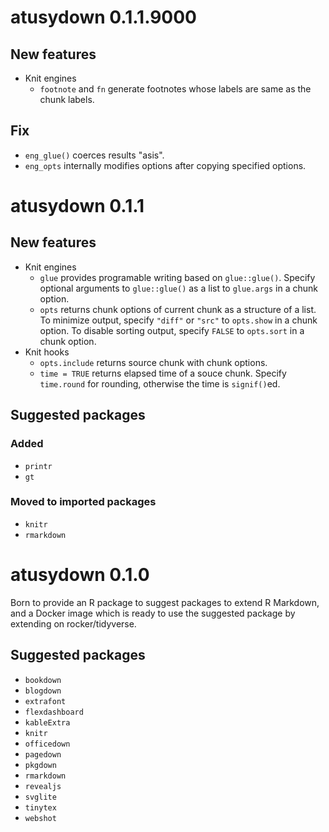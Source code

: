 # atusydown 0.1.1.9000

## New features

- Knit engines
    - `footnote` and `fn` generate footnotes whose labels are same as the chunk labels.

## Fix

- `eng_glue()` coerces results "asis".
- `eng_opts` internally modifies options after copying specified options.


# atusydown 0.1.1

## New features

- Knit engines
    - `glue` provides programable writing based on `glue::glue()`.
      Specify optional arguments to `glue::glue()` as a list to `glue.args` in a chunk option.
    - `opts` returns chunk options of current chunk as a structure of a list.
      To minimize output, specify `"diff"` or `"src"` to `opts.show` in a chunk option.
      To disable sorting output, specify `FALSE` to `opts.sort` in a chunk option.
- Knit hooks
    - `opts.include` returns source chunk with chunk options.
    - `time = TRUE` returns elapsed time of a souce chunk.
      Specify `time.round` for rounding, otherwise the time is `signif()`ed.

## Suggested packages

### Added

- `printr`
- `gt`

### Moved to imported packages

- `knitr`
- `rmarkdown`

# atusydown 0.1.0

Born to provide an R package to suggest packages to extend R Markdown,
and a Docker image which is ready to use the suggested package by extending on rocker/tidyverse.

## Suggested packages

- `bookdown`
- `blogdown`
- `extrafont`
- `flexdashboard`
- `kableExtra`
- `knitr`
- `officedown`
- `pagedown`
- `pkgdown`
- `rmarkdown`
- `revealjs`
- `svglite`
- `tinytex`
- `webshot`
